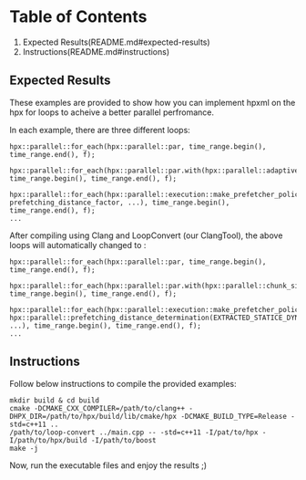
# Table of Contents
1. Expected Results(README.md#expected-results)
2. Instructions(README.md#instructions)

## Expected Results

These examples are provided to show how you can implement hpxml on the hpx for loops to acheive a better parallel perfromance. 

In each example, there are three different loops:


	hpx::parallel::for_each(hpx::parallel::par, time_range.begin(), time_range.end(), f);

	hpx::parallel::for_each(hpx::parallel::par.with(hpx::parallel::adaptive_chunk_size()), time_range.begin(), time_range.end(), f);	

	hpx::parallel::for_each(hpx::parallel::execution::make_prefetcher_policy(policy, prefetching_distance_factor, ...), time_range.begin(), time_range.end(), f);
	...

After compiling using Clang and LoopConvert (our ClangTool), the above loops will automatically changed to :

	hpx::parallel::for_each(hpx::parallel::par, time_range.begin(), time_range.end(), f);

	hpx::parallel::for_each(hpx::parallel::par.with(hpx::parallel::chunk_size_determination(EXTRACTED_STATICE_DYNAMIC_FEATURES)), time_range.begin(), time_range.end(), f);	

	hpx::parallel::for_each(hpx::parallel::execution::make_prefetcher_policy(policy, hpx::parallel::prefetching_distance_determination(EXTRACTED_STATICE_DYNAMIC_FEATURES), ...), time_range.begin(), time_range.end(), f);
	...

## Instructions

Follow below instructions to compile the provided examples:

	mkdir build & cd build
	cmake -DCMAKE_CXX_COMPILER=/path/to/clang++ -DHPX_DIR=/path/to/hpx/build/lib/cmake/hpx -DCMAKE_BUILD_TYPE=Release -std=c++11 ..
	/path/to/loop-convert ../main.cpp -- -std=c++11 -I/pat/to/hpx -I/path/to/hpx/build -I/path/to/boost
	make -j


Now, run the executable files and enjoy the results ;)